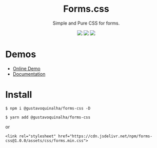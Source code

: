 
<div align="center">
<h1>Forms.css</h1>
<p>Simple and Pure CSS for forms.</p>
<img src="https://img.shields.io/badge/version-1.0.0-green.svg">
<img src="https://img.shields.io/github/issues/gustavoquinalha/forms-css.svg">
<img src="https://img.shields.io/github/license/gustavoquinalha/forms-css.svg">
</div>

# Demos
- [Online Demo](http://quinalha.me/forms-css/)
- [Documentation](http://quinalha.me/forms-css/#install)

# Install
```
$ npm i @gustavoquinalha/forms-css -D
```
```
$ yarn add @gustavoquinalha/forms-css
```
or
```
<link rel="stylesheet" href="https://cdn.jsdelivr.net/npm/forms-css@1.0.0/assets/css/forms.min.css">
```
